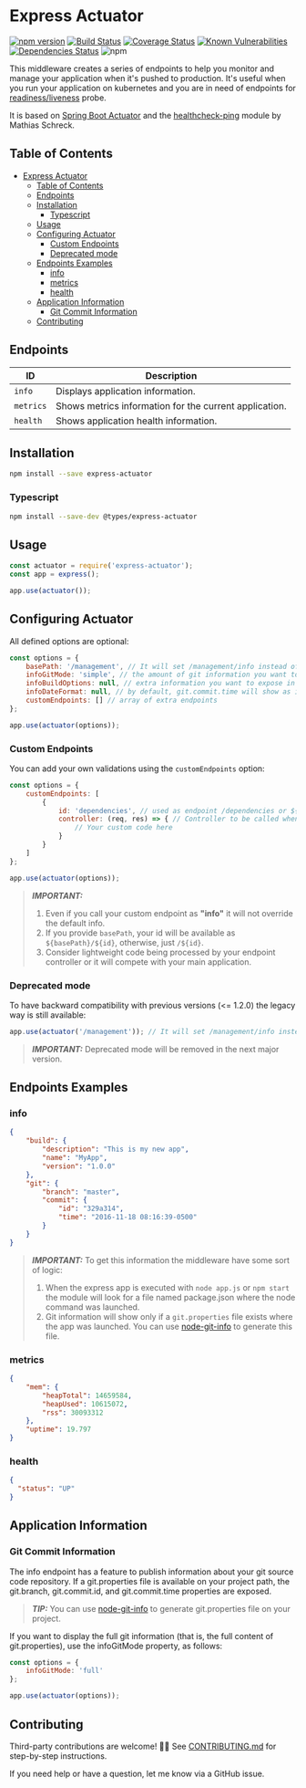 # Express Actuator

[![npm version](https://img.shields.io/npm/v/express-actuator.svg?style=flat)](https://badge.fury.io/js/express-actuator)
[![Build Status](https://travis-ci.org/rcruzper/express-actuator.svg?branch=master)](https://travis-ci.org/rcruzper/express-actuator)
[![Coverage Status](https://coveralls.io/repos/github/rcruzper/express-actuator/badge.svg?branch=master)](https://coveralls.io/github/rcruzper/express-actuator?branch=master)
[![Known Vulnerabilities](https://snyk.io/test/npm/express-actuator/badge.svg)](https://snyk.io/test/npm/express-actuator)
[![Dependencies Status](https://david-dm.org/rcruzper/express-actuator.svg)](https://david-dm.org/rcruzper/express-actuator)
![npm](https://img.shields.io/npm/dm/express-actuator)

This middleware creates a series of endpoints to help you monitor and manage your application when it's pushed to production. It's useful when you run your application on kubernetes and you are in need of endpoints for [readiness/liveness](https://kubernetes.io/docs/tasks/configure-pod-container/configure-liveness-readiness-probes/) probe.

It is based on [Spring Boot Actuator](http://docs.spring.io/spring-boot/docs/current-SNAPSHOT/reference/htmlsingle/#production-ready) and the [healthcheck-ping](https://github.com/holidaycheck/healthcheck-ping) module by Mathias Schreck.

## Table of Contents

<!-- toc -->

- [Express Actuator](#express-actuator)
  - [Table of Contents](#table-of-contents)
  - [Endpoints](#endpoints)
  - [Installation](#installation)
    - [Typescript](#typescript)
  - [Usage](#usage)
  - [Configuring Actuator](#configuring-actuator)
    - [Custom Endpoints](#custom-endpoints)
    - [Deprecated mode](#deprecated-mode)
  - [Endpoints Examples](#endpoints-examples)
    - [info](#info)
    - [metrics](#metrics)
    - [health](#health)
  - [Application Information](#application-information)
    - [Git Commit Information](#git-commit-information)
  - [Contributing](#contributing)

<!-- tocstop -->

## Endpoints

ID | Description
--- | ---
`info` | Displays application information.
`metrics` | Shows metrics information for the current application.
`health` | Shows application health information.

## Installation

```bash
npm install --save express-actuator
```

### Typescript

```bash
npm install --save-dev @types/express-actuator
```

## Usage

```js
const actuator = require('express-actuator');
const app = express();

app.use(actuator());
```

## Configuring Actuator

All defined options are optional:

```js
const options = {
    basePath: '/management', // It will set /management/info instead of /info
    infoGitMode: 'simple', // the amount of git information you want to expose, 'simple' or 'full',
    infoBuildOptions: null, // extra information you want to expose in the build object. Requires an object.
    infoDateFormat: null, // by default, git.commit.time will show as is defined in git.properties. If infoDateFormat is defined, moment will format git.commit.time. See https://momentjs.com/docs/#/displaying/format/.
    customEndpoints: [] // array of extra endpoints
};

app.use(actuator(options));
```

### Custom Endpoints

You can add your own validations using the `customEndpoints` option:

```js
const options = {
    customEndpoints: [
        {
            id: 'dependencies', // used as endpoint /dependencies or ${basePath}/dependencies
            controller: (req, res) => { // Controller to be called when accessing this endpoint
                // Your custom code here
            }
        }
    ]
};

app.use(actuator(options));
```

> **_IMPORTANT:_**
>
> 1. Even if you call your custom endpoint as **"info"** it will not override the default info.
> 2. If you provide `basePath`, your id will be available as `${basePath}/${id}`, otherwise, just `/${id}`.
>3. Consider lightweight code being processed by your endpoint controller or it will compete with your main application.

### Deprecated mode

To have backward compatibility with previous versions (<= 1.2.0) the legacy way is still available:

```js
app.use(actuator('/management')); // It will set /management/info instead of /info
```

> **_IMPORTANT:_** Deprecated mode will be removed in the next major version.

## Endpoints Examples

### info

```json
{
    "build": {
        "description": "This is my new app",
        "name": "MyApp",
        "version": "1.0.0"
    },
    "git": {
        "branch": "master",
        "commit": {
            "id": "329a314",
            "time": "2016-11-18 08:16:39-0500"
        }
    }
}
```

> **_IMPORTANT:_** To get this information the middleware have some sort of logic:
>
> 1. When the express app is executed with ```node app.js``` or ```npm start``` the module will look for a file named package.json where the node command was launched.
> 2. Git information will show only if a ```git.properties``` file exists where the app was launched. You can use [node-git-info](https://www.npmjs.com/package/node-git-info) to generate this file.

### metrics

```json
{
    "mem": {
        "heapTotal": 14659584,
        "heapUsed": 10615072,
        "rss": 30093312
    },
    "uptime": 19.797
}
```

### health

```json
{
  "status": "UP"
}
```

## Application Information

### Git Commit Information

The info endpoint has a feature to publish information about your git source code repository. If a git.properties file is available on your project path, the git.branch, git.commit.id, and git.commit.time properties are exposed.

> **_TIP:_** You can use [node-git-info](https://www.npmjs.com/package/node-git-info) to generate git.properties file on your project.

If you want to display the full git information (that is, the full content of git.properties), use the infoGitMode property, as follows:

```js
const options = {
    infoGitMode: 'full'
};

app.use(actuator(options));
```

## Contributing

Third-party contributions are welcome! 🙏🏼 See [CONTRIBUTING.md](CONTRIBUTING.md) for step-by-step instructions.

If you need help or have a question, let me know via a GitHub issue.
